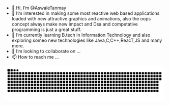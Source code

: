 - 👋 Hi, I’m @AswaleTanmay
- 👀 I’m interested in making some most reactive web based applications loaded with new attractive graphics and animations, also the oops concept always make new impact and Dsa and competative programming is just a great stuff.
- 🌱 I’m currently learning B.tech in Information Technology and also exploring someo new technologies like Java,C,C++,ReacT,JS and many more.
- 💞️ I’m looking to collaborate on ...
- 📫 How to reach me ...

<!---
AswaleTanmay/AswaleTanmay is a ✨ special ✨ repository because its `README.md` (this file) appears on your GitHub profile.
You can click the Preview link to take a look at your changes.
--->

<picture>
  <source media="(prefers-color-scheme: dark)" srcset="https://raw.githubusercontent.com/AswaleTanmay/AswaleTanmay/output/github-snake-dark.svg" />
  <source media="(prefers-color-scheme: light)" srcset="https://raw.githubusercontent.com/AswaleTanmay/AswaleTanmay/output/github-snake.svg" />
  <img alt="github-snake" src="https://raw.githubusercontent.com/AswaleTanmay/AswaleTanmay/output/github-snake.svg" />
</picture>
